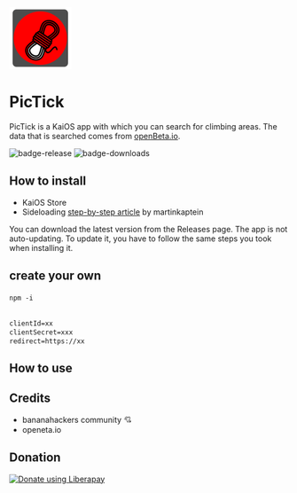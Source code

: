 ![logo](/application/assets/icons/icon-112-112.png)

# PicTick

PicTick is a KaiOS app with which you can search for climbing areas. The data that is searched comes from <a href="https:/7openeta.io">openBeta.io</a>.

![badge-release](https://img.shields.io/github/v/release/strukturart/pictick?include_prereleases&style=plastic)
![badge-downloads](https://img.shields.io/github/downloads/strukturart/pictick/total)

## How to install

- KaiOS Store
- Sideloading <a href="https://www.martinkaptein.com/blog/sideloading-and-deploying-apps-to-kai-os/">step-by-step article</a> by martinkaptein

You can download the latest version from the Releases page.
The app is not auto-updating. To update it, you have to follow the same steps you took when installing it.

## create your own

`npm -i`

```

clientId=xx
clientSecret=xxx
redirect=https://xx

```

## How to use

## Credits

- bananahackers community 💘
- openeta.io

## Donation

<a href="https://liberapay.com/perry_______/donate"><img alt="Donate using Liberapay" src="https://liberapay.com/assets/widgets/donate.svg"></a>
